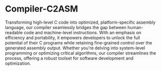 # Compiler-C2ASM
 Transforming high-level C code into optimized, platform-specific assembly language, our compiler seamlessly bridges the gap between human-readable code and machine-level instructions. With an emphasis on efficiency and portability, it empowers developers to unlock the full potential of their C programs while retaining fine-grained control over the generated assembly output. Whether you're delving into system-level programming or optimizing critical algorithms, our compiler streamlines the process, offering a robust toolset for software development and optimization.
